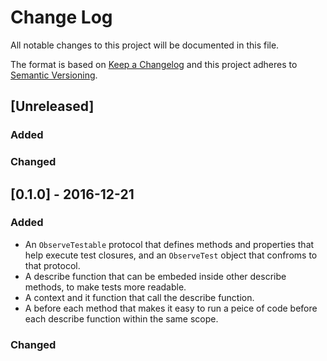 # Change Log
All notable changes to this project will be documented in this file.

The format is based on [Keep a Changelog](http://keepachangelog.com/) 
and this project adheres to [Semantic Versioning](http://semver.org/).

## [Unreleased]
### Added

### Changed


## [0.1.0] - 2016-12-21
### Added
- An `ObserveTestable` protocol that defines methods and properties that help execute test closures, and an `ObserveTest` object that confroms to that protocol.
- A describe function that can be embeded inside other describe methods, to make tests more readable.
- A context and it function that call the describe function.
- A before each method that makes it easy to run a peice of code before each describe function within the same scope.

### Changed


